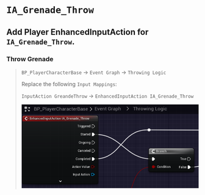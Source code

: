# `IA_Grenade_Throw`

## Add Player EnhancedInputAction for `IA_Grenade_Throw`.

### Throw Grenade

>`BP_PlayerCharacterBase` -> `Event Graph` -> `Throwing Logic`
>
>Replace the following `Input Mappings`:
>
>`InputAction GreandeThrow` -> `EnhancedInputAction IA_Grenade_Throw`
>
>![image](./../../Images/EnhancedInput_WeaponGrenadeThrowInputs_01.png)